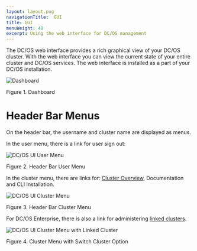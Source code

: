 ```yaml
---
layout: layout.pug
navigationTitle:  GUI
title: GUI
menuWeight: 40
excerpt: Using the web interface for DC/OS management
---
```


The DC/OS web interface provides a rich graphical view of your DC/OS cluster. With the web interface you can view the current state of your entire cluster and DC/OS services. The web interface is installed as a part of your DC/OS installation.

![Dashboard](/1.12/img/dashboard-ee-1-12.png)

Figure 1. Dashboard

# Header Bar Menus

On the header bar, the username and cluster name are displayed as menus.

In the user menu, there is a link for user sign out:

![DC/OS UI User Menu](/1.12/img/header-bar-user-dropdown-1-12.png)

Figure 2. Header Bar User Menu

In the cluster menu, there are links for: [Cluster Overview](/1.12/gui/cluster/), Documentation and CLI Installation.

![DC/OS UI Cluster Menu](/1.12/img/header-bar-cluster-dropdown-1-12.png)

Figure 3. Header Bar Cluster Menu

For DC/OS Enterprise, there is also a link for administering [linked clusters](/1.12/administering-clusters/multiple-clusters/cluster-links/).

![DC/OS UI Cluster Menu with Linked Cluster](/1.12/img/switch-cluster-1-12.png)

Figure 4. Cluster Menu with Switch Cluster Option
